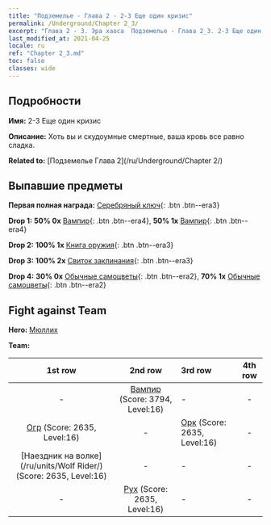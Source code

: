 ```yaml
---
title: "Подземелье - Глава 2 - 2-3 Еще один кризис"
permalink: /Underground/Chapter 2_3/
excerpt: "Глава 2 - 3. Эра хаоса  Подземелье - Глава 2_3. 2-3 Еще один кризис"
last_modified_at: 2021-04-25
locale: ru
ref: "Chapter 2_3.md"
toc: false
classes: wide
---
```


## Подробности

 **Имя:** 2-3 Еще один кризис

 **Описание:** Хоть вы и скудоумные смертные, ваша кровь все равно сладка.

 **Related to:** [Подземелье Глава 2](/ru/Underground/Chapter 2/)

## Выпавшие предметы

 **Первая полная награда:** [Серебряный ключ](/ItemsRU/con_693/){: .btn .btn--era3}

 **Drop 1:** **50% 0x** [Вампир](/ItemsRU/unt_211/){: .btn .btn--era4}, **50% 1x** [Вампир](/ItemsRU/unt_211/){: .btn .btn--era4}

 **Drop 2:** **100% 1x** [Книга оружия](/ItemsRU/mat_18/){: .btn .btn--era3}

 **Drop 3:** **100% 2x** [Свиток заклинания](/ItemsRU/con_694/){: .btn .btn--era3}

 **Drop 4:** **30% 0x** [Обычные самоцветы](/ItemsRU/mat_10/){: .btn .btn--era2}, **70% 1x** [Обычные самоцветы](/ItemsRU/mat_10/){: .btn .btn--era2}


## Fight against Team
 **Hero:** [Мюллих](/ru/heroes/Mullich/)

 **Team:**


  | 1st row | 2nd row | 3rd row | 4th row |
  |:----:|:----:|:----|:----:|
  | - | [Вампир](/ru/units/Vampire/) (Score: 3794, Level:16)  | - | - |
  | [Огр](/ru/units/Ogre/) (Score: 2635, Level:16)  | - | [Орк](/ru/units/Orc/) (Score: 2635, Level:16)  | - |
  | [Наездник на волке](/ru/units/Wolf Rider/) (Score: 2635, Level:16)  | - | - | - |
  | - | [Рух](/ru/units/Roc/) (Score: 2635, Level:16)  | - | - |


